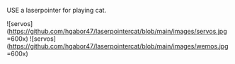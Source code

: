 USE a laserpointer for playing cat. 


![servos](https://github.com/hgabor47/laserpointercat/blob/main/images/servos.jpg =600x)
![servos](https://github.com/hgabor47/laserpointercat/blob/main/images/wemos.jpg =600x) 

